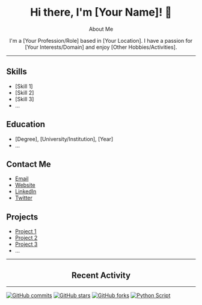  <div align="center">
  <h1>Hi there, I'm [Your Name]! 👋</h1>
  <p>About Me</p>
  <p>I'm a [Your Profession/Role] based in [Your Location]. I have a passion for [Your Interests/Domain] and enjoy [Other Hobbies/Activities].</p>
</div>

---

## Skills
- [Skill 1]
- [Skill 2]
- [Skill 3]
- ...

## Education
- [Degree], [University/Institution], [Year]
- ...

## Contact Me
- [Email](mailto:yourname@example.com)
- [Website](https://www.example.com)
- [LinkedIn](https://www.linkedin.com/in/yourprofile)
- [Twitter](https://www.twitter.com/yourhandle)

## Projects
- [Project 1](link-to-project)
- [Project 2](link-to-project)
- [Project 3](link-to-project)
- ...

---

<div align="center">
  <h2>Recent Activity</h2>
  <!--START_SECTION:activity-->
  <!--END_SECTION:activity-->
</div>

---

[![GitHub commits](https://img.shields.io/github/last-commit/USERNAME/REPOSITORY.svg)](https://github.com/USERNAME/REPOSITORY/commits/master)
[![GitHub stars](https://img.shields.io/github/stars/USERNAME/REPOSITORY.svg?style=social)](https://github.com/USERNAME/REPOSITORY/stargazers)
[![GitHub forks](https://img.shields.io/github/forks/USERNAME/REPOSITORY.svg?style=social)](https://github.com/USERNAME/REPOSITORY/network/members)
[![Python Script](https://img.shields.io/badge/Python-Script-blue)](link-to-your-python-script)


<!---
nekolocal/nekolocal is a ✨ special ✨ repository because its `README.md` (this file) appears on your GitHub profile.
You can click the Preview link to take a look at your changes.
--->
